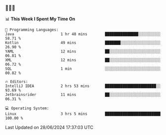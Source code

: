 ### 👋👋👋
<!--START_SECTION:waka-->
📊 **This Week I Spent My Time On** 

```text
💬 Programming Languages: 
Java                     1 hr 48 mins        ███████████████░░░░░░░░░░   58.71 % 
Kotlin                   49 mins             ███████░░░░░░░░░░░░░░░░░░   26.90 % 
YAML                     12 mins             ██░░░░░░░░░░░░░░░░░░░░░░░   06.81 % 
XML                      12 mins             ██░░░░░░░░░░░░░░░░░░░░░░░   06.72 % 
SQL                      1 min               ░░░░░░░░░░░░░░░░░░░░░░░░░   00.82 % 

🔥 Editors: 
IntelliJ IDEA            2 hrs 53 mins       ███████████████████████░░   93.69 % 
Jetbrainsrider           11 mins             ██░░░░░░░░░░░░░░░░░░░░░░░   06.31 % 

💻 Operating System: 
Linux                    3 hrs 5 mins        █████████████████████████   100.00 % 
```


 Last Updated on 28/06/2024 17:37:03 UTC
<!--END_SECTION:waka-->
